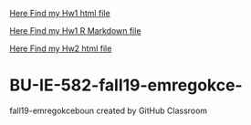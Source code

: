 [Here Find my Hw1 html file](IE582Hw1.html)

[Here Find my Hw1 R Markdown file](IE582Hw1-AllVisible-.html)

[Here Find my Hw2 html file](IE582Hw2_v2.html)

# BU-IE-582-fall19-emregokce-
fall19-emregokceboun created by GitHub Classroom
